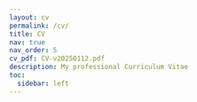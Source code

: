 ```yaml
---
layout: cv
permalink: /cv/
title: CV
nav: true
nav_order: 5
cv_pdf: CV-v20250112.pdf
description: My professional Curriculum Vitae
toc:
  sidebar: left
---
```

